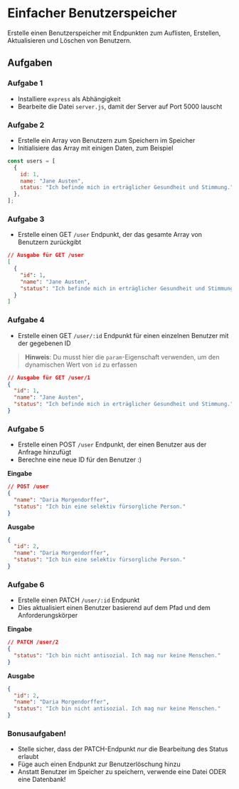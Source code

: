 # Einfacher Benutzerspeicher

Erstelle einen Benutzerspeicher mit Endpunkten zum Auflisten, Erstellen, Aktualisieren und Löschen von Benutzern.

## Aufgaben

### Aufgabe 1

- Installiere `express` als Abhängigkeit
- Bearbeite die Datei `server.js`, damit der Server auf Port 5000 lauscht

### Aufgabe 2

- Erstelle ein Array von Benutzern zum Speichern im Speicher
- Initialisiere das Array mit einigen Daten, zum Beispiel

```js
const users = [
  {
    id: 1,
    name: "Jane Austen",
    status: "Ich befinde mich in erträglicher Gesundheit und Stimmung.",
  },
];
```

### Aufgabe 3

- Erstelle einen GET `/user` Endpunkt, der das gesamte Array von Benutzern zurückgibt

```json
// Ausgabe für GET /user
[
  {
    "id": 1,
    "name": "Jane Austen",
    "status": "Ich befinde mich in erträglicher Gesundheit und Stimmung."
  }
]
```

### Aufgabe 4

- Erstelle einen GET `/user/:id` Endpunkt für einen einzelnen Benutzer mit der gegebenen ID

> **Hinweis**: Du musst hier die `param`-Eigenschaft verwenden, um den dynamischen Wert von `id` zu erfassen

```json
// Ausgabe für GET /user/1
{
  "id": 1,
  "name": "Jane Austen",
  "status": "Ich befinde mich in erträglicher Gesundheit und Stimmung."
}
```

### Aufgabe 5

- Erstelle einen POST `/user` Endpunkt, der einen Benutzer aus der Anfrage hinzufügt
- Berechne eine neue ID für den Benutzer :)

**Eingabe**

```json
// POST /user
{
  "name": "Daria Morgendorffer",
  "status": "Ich bin eine selektiv fürsorgliche Person."
}
```

**Ausgabe**

```json
{
  "id": 2,
  "name": "Daria Morgendorffer",
  "status": "Ich bin eine selektiv fürsorgliche Person."
}
```

### Aufgabe 6

- Erstelle einen PATCH `/user/:id` Endpunkt
- Dies aktualisiert einen Benutzer basierend auf dem Pfad und dem Anforderungskörper

**Eingabe**

```json
// PATCH /user/2
{
  "status": "Ich bin nicht antisozial. Ich mag nur keine Menschen."
}
```

**Ausgabe**

```json
{
  "id": 2,
  "name": "Daria Morgendorffer",
  "status": "Ich bin nicht antisozial. Ich mag nur keine Menschen."
}
```

### Bonusaufgaben!

- Stelle sicher, dass der PATCH-Endpunkt _nur_ die Bearbeitung des Status erlaubt
- Füge auch einen Endpunkt zur Benutzerlöschung hinzu
- Anstatt Benutzer im Speicher zu speichern, verwende eine Datei ODER eine Datenbank!
